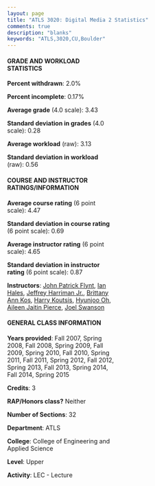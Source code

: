 ```yaml
---
layout: page
title: "ATLS 3020: Digital Media 2 Statistics"
comments: true
description: "blanks"
keywords: "ATLS,3020,CU,Boulder"
---
```

<head>
<script src="https://ajax.googleapis.com/ajax/libs/jquery/2.1.3/jquery.min.js"></script>
<script src="https://dl.dropboxusercontent.com/s/pc42nxpaw1ea4o9/highcharts.js?dl=0"></script>
<!-- <script src="../assets/js/highcharts.js"></script> -->
<style type="text/css">@font-face {
	font-family: "Bebas Neue";
	src: url(https://www.filehosting.org/file/details/544349/BebasNeue Regular.otf) format("opentype");
	}
	h1.Bebas { 
		font-family: "Bebas Neue", Verdana, Tahoma;
	}
</style>
</head>
<body>
	<div id="container" style="float: right; width: 45%; height: 88%; margin-left: 2.5%; margin-right: 2.5%;"></div>
	<script language="JavaScript">
		$(document).ready(function() {
		var chart = {type: 'column'};
		var title = {text: 'Grade Distribution'};
		var xAxis = {categories: ['A','B','C','D','F'],crosshair: true};
		var yAxis = {min: 0,title: {text: 'Percentage'}};
		var tooltip = {headerFormat: '<center><b><span style="font-size:20px">{point.key}</span></b></center>',
		               pointFormat: '<td style="padding:0"><b>{point.y:.1f}%</b></td>',
		               footerFormat: '</table>',shared: true,useHTML: true};
		var plotOptions = {column: {pointPadding: 0.0,borderWidth: 0}};  
		var credits = {enabled: false};var series= [{name: 'Percent',data: [57.82,33.99,6.5,1.11,0.58,]}];
		var json = {};
		json.chart = chart;
		json.title = title;
		json.tooltip = tooltip;
		json.xAxis = xAxis;
		json.yAxis = yAxis;  
		json.series = series;
		json.plotOptions = plotOptions;  
		json.credits = credits;
		$('#container').highcharts(json);
	});
	</script>
</body>
			   
#### GRADE AND WORKLOAD STATISTICS

**Percent withdrawn**: 2.0%

**Percent incomplete**: 0.17%

**Average grade** (4.0 scale): 3.43

**Standard deviation in grades** (4.0 scale): 0.28

**Average workload** (raw): 3.13

**Standard deviation in workload** (raw): 0.56

#### COURSE AND INSTRUCTOR RATINGS/INFORMATION

**Average course rating** (6 point scale): 4.47

**Standard deviation in course rating** (6 point scale): 0.69

**Average instructor rating** (6 point scale): 4.65

**Standard deviation in instructor rating** (6 point scale): 0.87

**Instructors**: <a href='../../instructors/John_Patrick_Flynt'>John Patrick Flynt</a>, <a href='../../instructors/Ian_Hales'>Ian Hales</a>, <a href='../../instructors/Jeffrey_Harriman_Jr.'>Jeffrey Harriman Jr.</a>, <a href='../../instructors/Brittany_Ann_Kos'>Brittany Ann Kos</a>, <a href='../../instructors/Harry_Koutsis'>Harry Koutsis</a>, <a href='../../instructors/Hyunjoo_Oh'>Hyunjoo Oh</a>, <a href='../../instructors/Aileen_Jaitin_Pierce'>Aileen Jaitin Pierce</a>, <a href='../../instructors/Joel_Swanson'>Joel Swanson</a>

#### GENERAL CLASS INFORMATION

**Years provided**: Fall 2007, Spring 2008, Fall 2008, Spring 2009, Fall 2009, Spring 2010, Fall 2010, Spring 2011, Fall 2011, Spring 2012, Fall 2012, Spring 2013, Fall 2013, Spring 2014, Fall 2014, Spring 2015

**Credits**: 3

**RAP/Honors class?** Neither

**Number of Sections**: 32

**Department**: ATLS

**College**: College of Engineering and Applied Science

**Level**: Upper

**Activity**: LEC - Lecture
